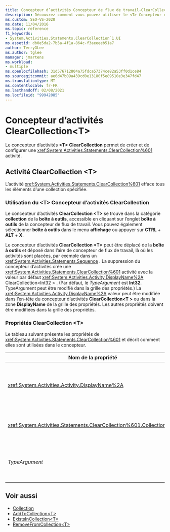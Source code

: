 ```yaml
---
title: Concepteur d’activités Concepteur de flux de travail-ClearCollection &lt; T &gt;
description: Découvrez comment vous pouvez utiliser le <T> Concepteur d’activités ClearCollection pour créer et configurer une <T> activité ClearCollection.
ms.custom: SEO-VS-2020
ms.date: 11/04/2016
ms.topic: reference
f1_keywords:
- System.Activities.Statements.ClearCollection`1.UI
ms.assetid: db0e5da2-7b5a-4f1a-864c-f3aeeeeb51a7
author: TerryGLee
ms.author: tglee
manager: jmartens
ms.workload:
- multiple
ms.openlocfilehash: 31d576712804a75fdca57374ce82a53ff0d1ce84
ms.sourcegitcommit: ae6d47b09a439cd0e13180f5e89510e3e347fd47
ms.translationtype: MT
ms.contentlocale: fr-FR
ms.lasthandoff: 02/08/2021
ms.locfileid: "99942085"
---
```

# <a name="clearcollectiont-activity-designer"></a>Concepteur d’activités ClearCollection\<T>

Le concepteur d’activités **\<T> ClearCollection** permet de créer et de configurer une <xref:System.Activities.Statements.ClearCollection%601> activité.

## <a name="the-clearcollectiont-activity"></a>Activité ClearCollection \<T>

L’activité <xref:System.Activities.Statements.ClearCollection%601> efface tous les éléments d’une collection spécifiée.

### <a name="using-the-clearcollectiont-activity-designer"></a>Utilisation du \<T> Concepteur d’activités ClearCollection

Le concepteur d’activités **ClearCollection \<T>** se trouve dans la catégorie **collection** de la **boîte à outils**, accessible en cliquant sur l’onglet **boîte à outils** de la concepteur de flux de travail. Vous pouvez également sélectionner **boîte à outils** dans le menu **affichage** ou appuyer sur **CTRL** + **ALT** + **X**.

Le concepteur d’activités **ClearCollection \<T>** peut être déplacé de la **boîte à outils** et déposé dans l’aire de concepteur de flux de travail, là où les activités sont placées, par exemple dans un <xref:System.Activities.Statements.Sequence> . La suppression du concepteur d’activités crée une <xref:System.Activities.Statements.ClearCollection%601> activité avec la valeur par défaut <xref:System.Activities.Activity.DisplayName%2A> ClearCollection<Int32 \> . (Par défaut, le *TypeArgument* est **Int32**. TypeArgument peut être modifié dans la grille des propriétés.) La <xref:System.Activities.Activity.DisplayName%2A> valeur peut être modifiée dans l’en-tête du concepteur d’activités **ClearCollection<T \>** ou dans la zone **DisplayName** de la grille des propriétés. Les autres propriétés doivent être modifiées dans la grille des propriétés.

### <a name="the-clearcollectiont-properties"></a>Propriétés ClearCollection \<T>

Le tableau suivant présente les propriétés de <xref:System.Activities.Statements.ClearCollection%601> et décrit comment elles sont utilisées dans le concepteur.

|Nom de la propriété|Obligatoire|Usage|
|-|--------------|-|
|<xref:System.Activities.Activity.DisplayName%2A>|False|Spécifie le nom convivial facultatif de l'activité <xref:System.Activities.Statements.ClearCollection%601>. La valeur par défaut est ClearCollection<Int32 \> . Bien que la valeur de la propriété <xref:System.Activities.Activity.DisplayName%2A> ne soit pas strictement obligatoire, il est recommandé d'en utiliser une.|
|<xref:System.Activities.Statements.ClearCollection%601.Collection%2A>|True|Spécifie la collection dont les éléments doivent être effacés. Cette collection est de type **ICollection \<TypeArgument> .** Pour spécifier la collection, tapez une expression Visual Basic dans la grille des propriétés.|
|*TypeArgument*|True|Spécifie le type T des éléments contenus dans l'objet <xref:System.Collections.Generic.ICollection%601>. Par défaut, ce type de *TypeArgument* est défini sur **Int32**. Pour modifier le type, modifiez la valeur de *TypeArgument* dans la zone de liste déroulante de la grille des propriétés.|

## <a name="see-also"></a>Voir aussi

- [Collection](../workflow-designer/collection-activity-designers.md)
- [AddToCollection\<T>](../workflow-designer/addtocollection-t-activity-designer.md)
- [ExistsInCollection\<T>](../workflow-designer/existsincollection-t-activity-designer.md)
- [RemoveFromCollection\<T>](../workflow-designer/removefromcollection-t-activity-designer.md)